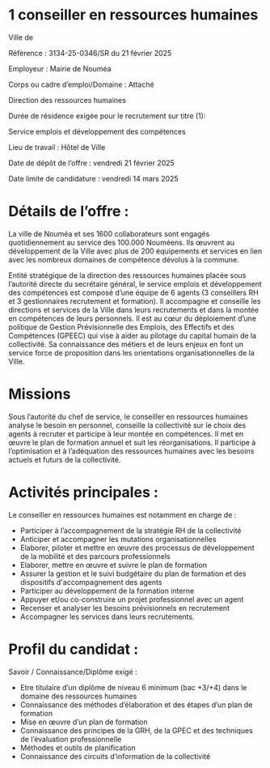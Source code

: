 # 1 conseiller en ressources humaines

Ville de

Référence : 3134-25-0346/SR du 21 février 2025

Employeur : Mairie de Nouméa

Corps ou cadre d’emploi/Domaine : Attaché

Direction des ressources humaines

Durée de résidence exigée pour le recrutement sur titre (1):

Service emplois et développement des compétences

Lieu de travail : Hôtel de Ville

Date de dépôt de l’offre : vendredi 21 février 2025

Date limite de candidature : vendredi 14 mars 2025

# Détails de l’offre :

La ville de Nouméa et ses 1600 collaborateurs sont engagés quotidiennement au service des 100.000 Nouméens. Ils œuvrent au développement de la Ville avec plus de 200 équipements et services en lien avec les nombreux domaines de compétence dévolus à la commune.

Entité stratégique de la direction des ressources humaines placée sous l’autorité directe du secrétaire général, le service emplois et développement des compétences est composé d’une équipe de 6 agents (3 conseillers RH et 3 gestionnaires recrutement et formation). Il accompagne et conseille les directions et services de la Ville dans leurs recrutements et dans la montée en compétences de leurs personnels. Il est au cœur du déploiement d’une politique de Gestion Prévisionnelle des Emplois, des Effectifs et des Compétences (GPEEC) qui vise à aider au pilotage du capital humain de la collectivité. Sa connaissance des métiers et de leurs enjeux en font un service force de proposition dans les orientations organisationnelles de la Ville.

# Missions

Sous l’autorité du chef de service, le conseiller en ressources humaines analyse le besoin en personnel, conseille la collectivité sur le choix des agents à recruter et participe à leur montée en compétences. Il met en œuvre le plan de formation annuel et suit les réorganisations. Il participe à l’optimisation et à l’adéquation des ressources humaines avec les besoins actuels et futurs de la collectivité.

# Activités principales :

Le conseiller en ressources humaines est notamment en charge de :

- Participer à l’accompagnement de la stratégie RH de la collectivité
- Anticiper et accompagner les mutations organisationnelles
- Elaborer, piloter et mettre en œuvre des processus de développement de la mobilité et des parcours professionnels
- Elaborer, mettre en œuvre et suivre le plan de formation
- Assurer la gestion et le suivi budgétaire du plan de formation et des dispositifs d'accompagnement des agents
- Participer au développement de la formation interne
- Appuyer et/ou co-construire un projet professionnel avec un agent
- Recenser et analyser les besoins prévisionnels en recrutement
- Accompagner les services dans leurs recrutements.

# Profil du candidat :

Savoir / Connaissance/Diplôme exigé :

- Etre titulaire d’un diplôme de niveau 6 minimum (bac +3/+4) dans le domaine des ressources humaines
- Connaissance des méthodes d’élaboration et des étapes d’un plan de formation
- Mise en œuvre d’un plan de formation
- Connaissance des principes de la GRH, de la GPEC et des techniques de l’évaluation professionnelle
- Méthodes et outils de planification
- Connaissance des circuits d’information de la collectivité